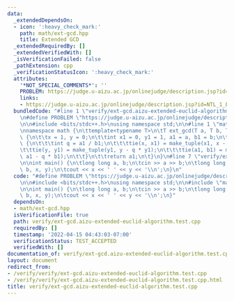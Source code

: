 ```yaml
---
data:
  _extendedDependsOn:
  - icon: ':heavy_check_mark:'
    path: math/ext-gcd.hpp
    title: Extended GCD
  _extendedRequiredBy: []
  _extendedVerifiedWith: []
  _isVerificationFailed: false
  _pathExtension: cpp
  _verificationStatusIcon: ':heavy_check_mark:'
  attributes:
    '*NOT_SPECIAL_COMMENTS*': ''
    PROBLEM: https://judge.u-aizu.ac.jp/onlinejudge/description.jsp?id=NTL_1_E
    links:
    - https://judge.u-aizu.ac.jp/onlinejudge/description.jsp?id=NTL_1_E
  bundledCode: "#line 1 \"verify/ext-gcd.aizu-extended-euclid-algorithm.test.cpp\"\
    \n#define PROBLEM \"https://judge.u-aizu.ac.jp/onlinejudge/description.jsp?id=NTL_1_E\"\
    \n\n#include <bits/stdc++.h>\nusing namespace std;\n\n#line 1 \"math/ext-gcd.hpp\"\
    \nnamespace math {\n\ttemplate<typename T>\n\tT ext_gcd(T a, T b, T &x, T &y)\
    \ {\n\t\tx = 1, y = 0;\n\t\tint x1 = 0, y1 = 1, a1 = a, b1 = b;\n\t\twhile (b1)\
    \ {\n\t\t\tint q = a1 / b1;\n\t\t\ttie(x, x1) = make_tuple(x1, x - q * x1);\n\t\
    \t\ttie(y, y1) = make_tuple(y1, y - q * y1);\n\t\t\ttie(a1, b1) = make_tuple(b1,\
    \ a1 - q * b1);\n\t\t}\n\t\treturn a1;\n\t}\n}\n#line 7 \"verify/ext-gcd.aizu-extended-euclid-algorithm.test.cpp\"\
    \n\nint main() {\n\tlong long a, b;\n\tcin >> a >> b;\n\tlong long x, y;\n\tmath::ext_gcd(a,\
    \ b, x, y);\n\tcout << x << ' ' << y << '\\n';\n}\n"
  code: "#define PROBLEM \"https://judge.u-aizu.ac.jp/onlinejudge/description.jsp?id=NTL_1_E\"\
    \n\n#include <bits/stdc++.h>\nusing namespace std;\n\n#include \"math/ext-gcd.hpp\"\
    \n\nint main() {\n\tlong long a, b;\n\tcin >> a >> b;\n\tlong long x, y;\n\tmath::ext_gcd(a,\
    \ b, x, y);\n\tcout << x << ' ' << y << '\\n';\n}"
  dependsOn:
  - math/ext-gcd.hpp
  isVerificationFile: true
  path: verify/ext-gcd.aizu-extended-euclid-algorithm.test.cpp
  requiredBy: []
  timestamp: '2022-04-15 04:43:03-07:00'
  verificationStatus: TEST_ACCEPTED
  verifiedWith: []
documentation_of: verify/ext-gcd.aizu-extended-euclid-algorithm.test.cpp
layout: document
redirect_from:
- /verify/verify/ext-gcd.aizu-extended-euclid-algorithm.test.cpp
- /verify/verify/ext-gcd.aizu-extended-euclid-algorithm.test.cpp.html
title: verify/ext-gcd.aizu-extended-euclid-algorithm.test.cpp
---
```

